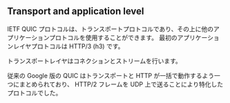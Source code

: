 ## Transport and application level

IETF QUIC プロトコルは、トランスポートプロトコルであり、その上に他のアプリケーションプロトコルを使用することができます。
最初のアプリケーションレイヤプロトコルは HTTP/3 (h3) です。

トランスポートレイヤはコネクションとストリームを行います。

従来の Google 版の QUIC はトランスポートと HTTP が一括で動作するよう一つにまとめられており、
HTTP/2 フレームを UDP 上で送ることにより特化したプロトコルでした。

